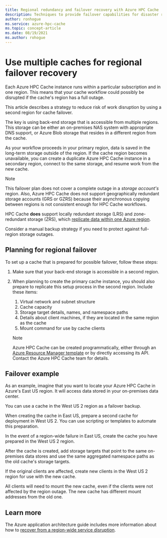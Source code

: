 ```yaml
---
title: Regional redundancy and failover recovery with Azure HPC Cache
description: Techniques to provide failover capabilities for disaster recovery with Azure HPC Cache 
author: ronhogue
ms.service: azure-hpc-cache
ms.topic: concept-article
ms.date: 08/19/2021
ms.author: rohogue
---
```


# Use multiple caches for regional failover recovery

Each Azure HPC Cache instance runs within a particular subscription and in one region. This means that your cache workflow could possibly be disrupted if the cache's region has a full outage.

This article describes a strategy to reduce risk of work disruption by using a second region for cache failover.

The key is using back-end storage that is accessible from multiple regions. This storage can be either an on-premises NAS system with appropriate DNS support, or Azure Blob storage that resides in a different region from the cache.

As your workflow proceeds in your primary region, data is saved in the long-term storage outside of the region. If the cache region becomes unavailable, you can create a duplicate Azure HPC Cache instance in a secondary region, connect to the same storage, and resume work from the new cache.

> [!NOTE]
> This failover plan does not cover a complete outage in a *storage account's* region. Also, Azure HPC Cache does not support geographically redundant storage accounts (GRS or GZRS) because their asynchronous copying between regions is not consistent enough for HPC Cache workflows.
>
> HPC Cache **does** support locally redundant storage (LRS) and zone-redundant storage (ZRS), which [replicate data within one Azure region](../storage/common/storage-redundancy.md#redundancy-in-the-primary-region).
>
> Consider a manual backup strategy if you need to protect against full-region storage outages.

## Planning for regional failover

To set up a cache that is prepared for possible failover, follow these steps:

1. Make sure that your back-end storage is accessible in a second region.
1. When planning to create the primary cache instance, you should also prepare to replicate this setup process in the second region. Include these items:

   1. Virtual network and subnet structure
   1. Cache capacity
   1. Storage target details, names, and namespace paths
   1. Details about client machines, if they are located in the same region as the cache
   1. Mount command for use by cache clients

   > [!NOTE]
   > Azure HPC Cache can be created programmatically, either through an [Azure Resource Manager template](../azure-resource-manager/templates/overview.md) or by directly accessing its API. Contact the Azure HPC Cache team for details.

## Failover example

As an example, imagine that you want to locate your Azure HPC Cache in Azure's East US region. It will access data stored in your on-premises data center.

You can use a cache in the West US 2 region as a failover backup.

When creating the cache in East US, prepare a second cache for deployment in West US 2. You can use scripting or templates to automate this preparation.

In the event of a region-wide failure in East US, create the cache you have prepared in the West US 2 region.

After the cache is created, add storage targets that point to the same on-premises data stores and use the same aggregated namespace paths as the old cache's storage targets.

If the original clients are affected, create new clients in the West US 2 region for use with the new cache.

All clients will need to mount the new cache, even if the clients were not affected by the region outage. The new cache has different mount addresses from the old one.

## Learn more

The Azure application architecture guide includes more information about how to [recover from a region-wide service disruption](/azure/architecture/resiliency/recovery-loss-azure-region).
